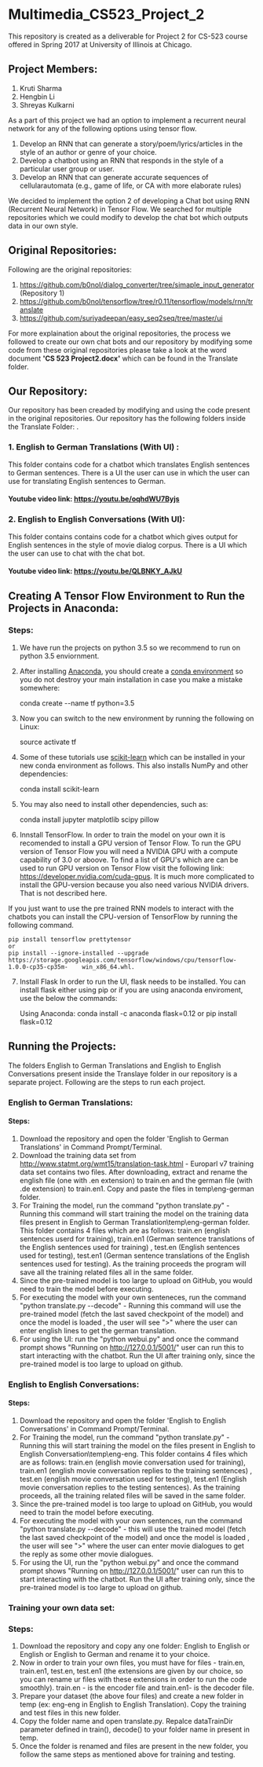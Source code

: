 # Multimedia_CS523_Project_2

This repository is created as a deliverable for Project 2 for CS-523 course offered in Spring 2017 at University of Illinois at Chicago.

## Project Members:
1. Kruti Sharma
2. Hengbin Li
3. Shreyas Kulkarni

As a part of this project we had an option to implement a recurrent neural network for any of the following options using tensor flow.

1. Develop an RNN that can generate a story/poem/lyrics/articles in the style of an author or genre of your choice.
2. Develop a chatbot using an RNN that responds in the style of a particular user group or user.
3. Develop an RNN that can generate accurate sequences of cellularautomata (e.g., game of life, or CA with more elaborate rules)

We decided to implement the option 2 of developing a Chat bot using RNN (Recurrent Neural Network) in Tensor Flow. 
We searched for multiple repositories which we could modify to develop the chat bot which outputs data in our own style.

## Original Repositories:
Following are the original repositories:

1.	https://github.com/b0noI/dialog_converter/tree/simaple_input_generator (Repository 1)
2.	https://github.com/b0noI/tensorflow/tree/r0.11/tensorflow/models/rnn/translate
3.  https://github.com/suriyadeepan/easy_seq2seq/tree/master/ui

For more explaination about the original repositories, the process we followed to create our own chat bots and our repository by modifying some code from these original repositories please take a look at the word document <b>'CS 523 Project2.docx'</b> which can be found in the Translate folder.  

## Our Repository: 
Our repository has been creaded by modifying and using the code present in the original repositories. Our repository has the following  folders inside the Translate Folder:
.
### 1. English to German Translations (With UI) : 
This folder contains code for a chatbot which translates English sentences to 
German sentences. There is a UI the user can use in which the user can use for translating English sentences to German.
#### Youtube video link: https://youtu.be/oqhdWU7Byjs

### 2. English to English Conversations (With UI): 
This folder contains contains code for a chatbot which gives output for English sentences 
in the style of movie dialog corpus. There is a UI which the user can use to chat with the chat bot.
#### Youtube video link: https://youtu.be/QLBNKY_AJkU

## Creating A Tensor Flow Environment to Run the Projects in Anaconda:
### Steps:
1. We have run the projects on python 3.5 so we recommend to run on python 3.5 enviornment.
2. After installing [Anaconda](https://www.continuum.io/downloads), you should create a [conda environment](http://conda.pydata.org/docs/using/envs.html) so you do not destroy your main installation in case you make a mistake somewhere:

    conda create --name tf python=3.5

3. Now you can switch to the new environment by running the following on Linux:
    
    source activate tf                                             
    

4. Some of these tutorials use [scikit-learn](http://scikit-learn.org/stable/install.html) which can be installed in your new conda environment as follows. This also installs NumPy and other dependencies:

    conda install scikit-learn

5. You may also need to install other dependencies, such as:

    conda install jupyter matplotlib scipy pillow

6. Innstall TensorFlow. 
In order to train the model on your own it is recomended to install a GPU version of Tensor Flow.
To run the GPU version of Tensor Flow you will need a NVIDIA GPU with a compute capability of 3.0 or aboove. To find a list of GPU's 
which are can be used to run GPU version on Tensor Flow visit the following link: https://developer.nvidia.com/cuda-gpus. It is much more complicated to install the GPU-version because you also need various NVIDIA drivers.
That is not described here.

If you just want to use the pre trained RNN models to interact with the chatbots you can install the CPU-version of TensorFlow by running the following command. 

    pip install tensorflow prettytensor
    or
    pip install --ignore-installed --upgrade https://storage.googleapis.com/tensorflow/windows/cpu/tensorflow-1.0.0-cp35-cp35m-    win_x86_64.whl.
    
7. Install Flask
In order to run the UI, flask needs to be installed. You can install flask either using pip or if you are using anaconda enviroment, use the below the commands:

    Using Anaconda: conda install -c anaconda flask=0.12
    or
    pip install flask=0.12


## Running the Projects:
The folders English to German Translations and English to English Conversations present inside the Translaye folder in our repository is a separate project. Following are the steps to run each project.

### English to German Translations:
#### Steps:
1. Download the repository and open the folder 'English to German Translations' in Command Prompt/Terminal. 
2. Download the training data set from http://www.statmt.org/wmt15/translation-task.html - Europarl v7 training data set contains two files. After downloading, extract and rename the english file (one with .en extension) to train.en and the german file (with .de extension) to train.en1. Copy and paste the files in temp\eng-german folder.
3. For Training the model, run the command "python translate.py" -  Running this command will start training the model on the training data files present in English to German Translation\temp\eng-german folder. This folder contains 4 files which are as follows: train.en (english sentences userd for training), train.en1 (German sentence translations of the English sentences used for training) , test.en (English sentences used for testing), test.en1 (German sentence translations of the English sentences used for testing). As the training proceeds the program will save all the training related files all in the same folder. 
4. Since the pre-trained model is too large to upload on GitHub, you would need to train the model before executing.
5. For executing the model with your own senteneces, run the command "python translate.py --decode" - Running this command will use the pre-trained model (fetch the last saved checkpoint of the model) and once the model is loaded , the user will see ">" where the user can enter english lines to get the german translation.
4. For using the UI: run the "python webui.py" and once the command prompt shows "Running on http://127.0.0.1/5001/" user can run this to start interacting with the chatbot. Run the UI after training only, since the pre-trained model is too large to upload on github.

###  English to English Conversations:
#### Steps:
1. Download the repository and open the folder 'English to English Conversations' in Command Prompt/Terminal. 
2. For Training the model, run the command "python translate.py" - Running this will start training the model on the files present in English to English Conversation\temp\eng-eng. This folder contains 4 files which are as follows: train.en (english movie conversation used for training), train.en1 (english movie conversation replies to the training sentences) , test.en (english movie conversation used for testing), test.en1 (English movie conversation replies to the testing sentences). As the training proceeds, all the training related files will be saved in the same folder.
3. Since the pre-trained model is too large to upload on GitHub, you would need to train the model before executing.
4. For executing the model with your own sentences, run the command "python translate.py --decode" - this will use the trained model (fetch the last saved checkpoint of the model) and once the model is loaded , the user will see ">" where the user can enter movie dialogues to get the reply as some other movie dialogues.
4. For using the UI, run the "python webui.py" and once the command prompt shows "Running on http://127.0.0.1/5001/" user can run this to start interacting with the chatbot. Run the UI after training only, since the pre-trained model is too large to upload on github.

### Training your own data set:
### Steps:
1. Download the repository and copy any one folder: English to English or English or English to German and rename it to your choice.
2. Now in order to train your own files, you must have for files - train.en, train.en1, test.en, test.en1 (the extensions are given by our choice, so you can rename ur files with these extensions in order to run the code smoothly). train.en - is the encoder file and train.en1- is the decoder file.
3. Prepare your dataset (the above four files) and create a new folder in temp (ex: eng-eng in English to English Translation). Copy the training and test files in this new folder.
4. Copy the folder name and open translate.py. Repalce dataTrainDir parameter defined in train(), decode() to your folder name in present in temp.
5. Once the folder is renamed and files are present in the new folder, you follow the same steps as mentioned above for training and testing.
